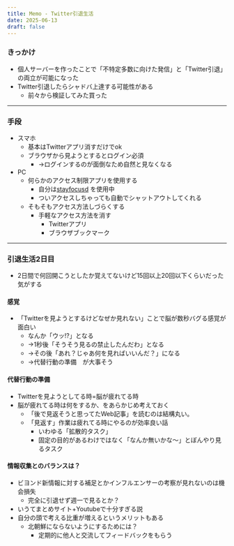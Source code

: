 ```yaml
---
title: Memo - Twitter引退生活
date: 2025-06-13
draft: false
---
```

### きっかけ
- 個人サーバーを作ったことで「不特定多数に向けた発信」と「Twitter引退」の両立が可能になった
- Twitter引退したらシャドバ上達する可能性がある
	- 前々から検証してみた買った
---
### 手段
- スマホ
	- 基本はTwitterアプリ消すだけでok
	- ブラウザから見ようとするとログイン必須
		- →ログインするのが面倒なため自然と見なくなる
- PC
	- 何らかのアクセス制限アプリを使用する
		- 自分は[stayfocusd](https://chromewebstore.google.com/detail/stayfocusd-集中力を欠かさずに作業を行う/laankejkbhbdhmipfmgcngdelahlfoji?hl=ja) を使用中
		- ついアクセスしちゃっても自動でシャットアウトしてくれる
	- そもそもアクセス方法しづらくする
		- 手軽なアクセス方法を消す
			- Twitterアプリ
			- ブラウザブックマーク
---
### 引退生活2日目
- 2日間で何回開こうとしたか覚えてないけど15回以上20回以下くらいだった気がする
#### 感覚
- 「Twitterを見ようとするけどなぜか見れない」ことで脳が数秒バグる感覚が面白い
	- なんか「ウッ!?」となる
	- →1秒後「そうそう見るの禁止したんだわ」となる
	- →その後「あれ？じゃあ何を見ればいいんだ？」になる
	- →代替行動の準備　が大事そう
#### 代替行動の準備
- Twitterを見ようとしてる時=脳が疲れてる時
- 脳が疲れてる時は何をするか、をあらかじめ考えておく
	- 「後で見返そうと思ってたWeb記事」を読むのは結構丸い。
	- 「見返す」作業は疲れてる時にやるのが効率良い話
		- いわゆる「拡散的タスク」
		- 固定の目的があるわけではなく「なんか無いかな〜」とぼんやり見るタスク
#### 情報収集とのバランスは？
- ビヨンド新情報に対する補足とかインフルエンサーの考察が見れないのは機会損失
	- 完全に引退せず週一で見るとか？
- いうてまとめサイト+Youtubeで十分すぎる説
- 自分の頭で考える比重が増えるというメリットもある
	- 北朝鮮にならないようにするためには？
		- 定期的に他人と交流してフィードバックをもらう